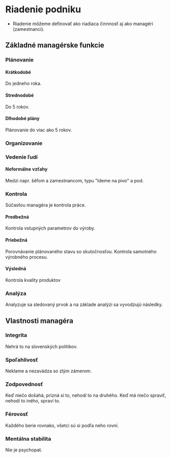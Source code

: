# Riadenie podniku

- Riadenie môžeme definovať ako riadiaca činnnosť aj ako managéri (zamestnanci).

## Základné managérske funkcie

### Plánovanie

#### Krátkodobé

Do jedneho roka.

#### Strednodobé

Do 5 rokov.

#### Dlhodobé plány

Plánovanie do viac ako 5 rokov.

### Organizovanie

### Vedenie ľudí

#### Neformálne vzťahy
Medzi napr. šéfom a zamestnancom, typu "Ideme na pivo" a pod.

### Kontrola

Súčasťou managéra je kontrola práce.

#### Predbežná

Kontrola vstupných parametrov do výroby.

#### Priebežná

Porovnávanie plánovaného stavu so skutočnosťou. Kontrola samotného výrobného procesu.

#### Výsledná

Kontrola kvality produktov

### Analýza

Analyzuje sa sledovaný prvok a na základe analýzi sa vyvodzujú následky.

## Vlastnosti managéra

### Integrita

Nehrá to na slovenských politikov.

### Spoľahlivosť

Neklame a nezavádza so zlým zámerom.

### Zodpovednosť

Keď niečo došahá, prizná si to, nehodí to na druhého.
Keď má niečo spraviť, nehodí to iného, spraví to.

### Férovosť

Každého berie rovnako, všetci sú si podľa neho rovní.

### Mentálna stabilita

Nie je psychopat.
